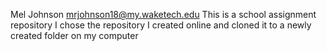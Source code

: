 Mel Johnson
mrjohnson18@my.waketech.edu
This is a school assignment repository
I chose the repository I created online and cloned it to a newly created folder on my computer

<!--
**mrjohnson18/mrjohnson18** is a ✨ _special_ ✨ repository because its `README.md` (this file) appears on your GitHub profile.



- 🔭 I’m currently working on ...
- 🌱 I’m currently learning ...
- 👯 I’m looking to collaborate on ...
- 🤔 I’m looking for help with ...
- 💬 Ask me about ...
- 📫 How to reach me: ...
- 😄 Pronouns: ...
- ⚡ Fun fact: ...
-->
